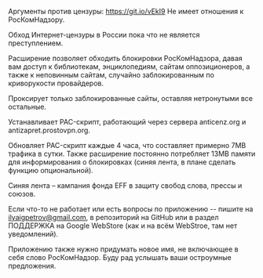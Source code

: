 Аргументы против цензуры: https://git.io/vEkI9
Не имеет отношения к РосКомНадзору.

Обход Интернет-цензуры в России пока что не является преступлением.

Расширение позволяет обходить блокировки РосКомНадзора, давая вам доступ
к библиотекам, энциклопедиям, сайтам оппозиционеров, а также к неповинным
сайтам, случайно заблокированным по криворукости провайдеров.

Проксирует только заблокированные сайты, оставляя нетронутыми все остальные.

Устанавливает PAC-скрипт, работающий через сервера anticenz.org и antizapret.prostovpn.org.

Обновляет PAC-скрипт каждые 4 часа, что составляет примерно 7MB трафика в сутки.
Также расширение постоянно потребляет 13MB памяти для информирования о блокировках (синяя лента, в плане сделать функцию опциональной).

Синяя лента – кампания фонда EFF в защиту свобод слова, прессы и союзов.

Если что-то не работает или есть вопросы по приложению -- пишите на ilyaigpetrov@gmail.com, в репозиторий на GitHub или в раздел ПОДДЕРЖКА на Google WebStore (как и на всём WebStroe, там нет уведомлений).

Приложению также нужно придумать новое имя, не включающее в себя слово РосКомНадзор. Буду рад услышать ваши остроумные предложения.
